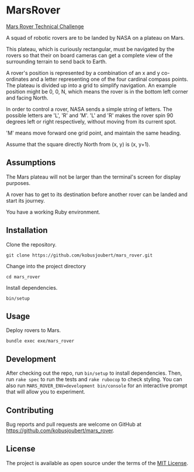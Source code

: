 # MarsRover

[Mars Rover Technical Challenge](https://code.google.com/archive/p/marsrovertechchallenge/)

A squad of robotic rovers are to be landed by NASA on a plateau on Mars.

This plateau, which is curiously rectangular, must be navigated by the rovers so that their on board cameras can get a complete view of the surrounding terrain to send back to Earth.

A rover's position is represented by a combination of an x and y co-ordinates and a letter representing one of the four cardinal compass points. The plateau is divided up into a grid to simplify navigation. An example position might be 0, 0, N, which means the rover is in the bottom left corner and facing North.

In order to control a rover, NASA sends a simple string of letters. The possible letters are 'L', 'R' and 'M'. 'L' and 'R' makes the rover spin 90 degrees left or right respectively, without moving from its current spot.

'M' means move forward one grid point, and maintain the same heading.

Assume that the square directly North from (x, y) is (x, y+1).

## Assumptions

The Mars plateau will not be larger than the terminal's screen for display purposes.

A rover has to get to its destination before another rover can be landed and start its journey.

You have a working Ruby environment.

## Installation

Clone the repository.

    git clone https://github.com/kobusjoubert/mars_rover.git

Change into the project directory

    cd mars_rover

Install dependencies.

    bin/setup

## Usage

Deploy rovers to Mars.

    bundle exec exe/mars_rover

## Development

After checking out the repo, run `bin/setup` to install dependencies. Then, run `rake spec` to run the tests and `rake rubocop` to check styling. You can also run `MARS_ROVER_ENV=development bin/console` for an interactive prompt that will allow you to experiment.

## Contributing

Bug reports and pull requests are welcome on GitHub at https://github.com/kobusjoubert/mars_rover.

## License

The project is available as open source under the terms of the [MIT License](https://opensource.org/licenses/MIT).
